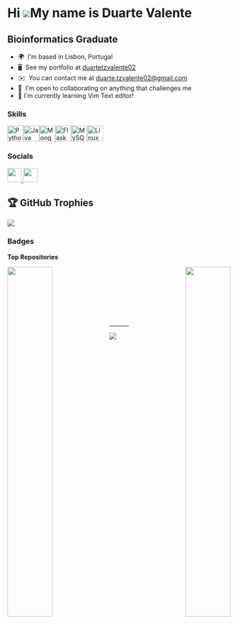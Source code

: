 Hi ![](https://user-images.githubusercontent.com/18350557/176309783-0785949b-9127-417c-8b55-ab5a4333674e.gif)My name is Duarte Valente
======================================================================================================================================

Bioinformatics Graduate 
-----------------------

* 🌍  I'm based in Lisbon, Portugal
* 🖥️  See my portfolio at [duartetzvalente02](http://duartevalente2002.wordpress.com)
* ✉️  You can contact me at [duarte.tzvalente02@gmail.com](mailto:duarte.tzvalente02@gmail.com)
* 🤝  I'm open to collaborating on anything that challenges me
* :brain: I'm currently learning Vim Text editor!

### Skills


<p align="left">
<a href="https://www.python.org/" target="_blank" rel="noreferrer"><img src="https://raw.githubusercontent.com/danielcranney/readme-generator/main/public/icons/skills/python-colored.svg" width="36" height="36" alt="Python" /></a><a href="https://www.oracle.com/java/" target="_blank" rel="noreferrer"><img src="https://raw.githubusercontent.com/danielcranney/readme-generator/main/public/icons/skills/java-colored.svg" width="36" height="36" alt="Java" /></a><a href="https://www.mongodb.com/" target="_blank" rel="noreferrer"><img src="https://raw.githubusercontent.com/danielcranney/readme-generator/main/public/icons/skills/mongodb-colored.svg" width="36" height="36" alt="MongoDB" /></a><a href="https://flask.palletsprojects.com/en/2.0.x/" target="_blank" rel="noreferrer"><img src="https://raw.githubusercontent.com/danielcranney/readme-generator/main/public/icons/skills/flask-colored.svg" width="36" height="36" alt="Flask" /></a><a href="https://www.mysql.com/" target="_blank" rel="noreferrer"><img src="https://raw.githubusercontent.com/danielcranney/readme-generator/main/public/icons/skills/mysql-colored.svg" width="36" height="36" alt="MySQL" /></a><a href="https://www.linux.org" target="_blank" rel="noreferrer"><img src="https://raw.githubusercontent.com/danielcranney/readme-generator/main/public/icons/skills/linux-colored.svg" width="36" height="36" alt="Linux" /></a>
</p>


### Socials

<p align="left"> <a href="https://www.github.com/BolachinhaAmericana" target="_blank" rel="noreferrer"> <picture> <source media="(prefers-color-scheme: dark)" srcset="https://raw.githubusercontent.com/danielcranney/readme-generator/main/public/icons/socials/github-dark.svg" /> <source media="(prefers-color-scheme: light)" srcset="https://raw.githubusercontent.com/danielcranney/readme-generator/main/public/icons/socials/github.svg" /> <img src="https://raw.githubusercontent.com/danielcranney/readme-generator/main/public/icons/socials/github.svg" width="32" height="32" /> </picture> </a> <a href="https://www.linkedin.com/in/duartetzvalente" target="_blank" rel="noreferrer"> <picture> <source media="(prefers-color-scheme: dark)" srcset="https://raw.githubusercontent.com/danielcranney/readme-generator/main/public/icons/socials/linkedin-dark.svg" /> <source media="(prefers-color-scheme: light)" srcset="https://raw.githubusercontent.com/danielcranney/readme-generator/main/public/icons/socials/linkedin.svg" /> <img src="https://raw.githubusercontent.com/danielcranney/readme-generator/main/public/icons/socials/linkedin.svg" width="32" height="32" /> </picture> </a></p>

## 🏆 GitHub Trophies
![](https://github-profile-trophy.vercel.app/?username=BolachinhaAmericana&theme=radical&no-frame=false&no-bg=true&margin-w=4)

### Badges

<b>Top Repositories</b>

<div width="100%" align="center"><a href="https://github.com/BolachinhaAmericana/AI-Reader" align="left"><img align="left" width="45%" src="https://github-readme-stats.vercel.app/api/pin/?username=BolachinhaAmericana&repo=AI-Reader&title_color=0891b2&text_color=ffffff&icon_color=0891b2&bg_color=1c1917&hide_border=true&locale=en" /></a><a href="https://github.com/BolachinhaAmericana/FinalBioinformaticsProject" align="right"><img align="right" width="45%" src="https://github-readme-stats.vercel.app/api/pin/?username=BolachinhaAmericana&repo=FinalBioinformaticsProject&title_color=0891b2&text_color=ffffff&icon_color=0891b2&bg_color=1c1917&hide_border=true&locale=en" /></a></div><br /><br /><br /><br /><br /><br /><br />

---

[![](https://visitcount.itsvg.in/api?id=BolachinhaAmericana&icon=5&color=6)](https://visitcount.itsvg.in)

<!-- Proudly created with GPRM ( https://gprm.itsvg.in ) -->
